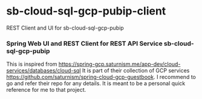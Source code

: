 # sb-cloud-sql-gcp-pubip-client
REST Client and UI for sb-cloud-sql-gcp-pubip

### Spring Web UI and REST Client for REST API Service sb-cloud-sql-gcp-pubip

This is inspired from https://spring-gcp.saturnism.me/app-dev/cloud-services/databases/cloud-sql
It is part of their collection of GCP services https://github.com/saturnism/spring-cloud-gcp-guestbook. I recommend to go and refer their repo for any details. It is meant to be a personal quick reference for me to that project.

